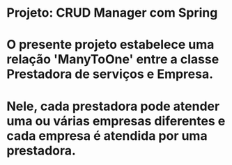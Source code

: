 # Projeto: CRUD Manager com Spring
# O presente projeto estabelece uma relação 'ManyToOne' entre a classe Prestadora de serviços e Empresa.
# Nele, cada prestadora pode atender uma ou várias empresas diferentes e cada empresa é atendida por uma prestadora.
